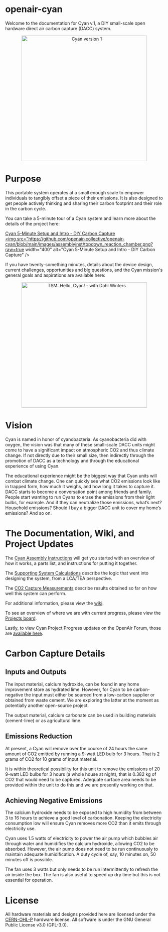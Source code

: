 # openair-cyan
Welcome to the documentation for Cyan v.1, a DIY small-scale open hardware direct air carbon capture (DACC) system.

<div align="center">
<a href="https://www.youtube.com/watch?v=yOzDFJZBM_w&t=2s"><img src="https://github.com/openair-collective/openair-cyan/blob/main/images/assemblyinst/cyan_blk_bg.png" width="400" alt="Cyan version 1" /></a>
</div>

# Purpose
This portable system operates at a small enough scale to empower individuals to tangibly offset a piece of their emissions. It is also designed to get people actively thinking and sharing their carbon footprint and their role in the carbon cycle. 

You can take a 5-minute tour of a Cyan system and learn more about the details of the project here:

<a href="https://www.youtube.com/watch?v=yOzDFJZBM_w" target="_blank">Cyan 5-Minute Setup and Intro - DIY Carbon Capture<br/>
<img src="https://github.com/openair-collective/openair-cyan/blob/main/images/assemblyinst/topdown_reaction_chamber.png?raw=true width="400" alt="Cyan 5-Minute Setup and Intro - DIY Carbon Capture" /></a>

If you have twenty-something minutes, details about the device design, current challenges, opportunities and big questions, and the Cyan mission's general goals and aspirations are available here:

<div align="center">
<a href="https://www.youtube.com/watch?v=98940CgZHI0" target="_blank"><img src="https://i.imgur.com/vtEUvj4.jpeg" width="400" alt="TSM: Hello, Cyan! - with Dahl Winters" /></a>
</div>

# Vision

Cyan is named in honor of cyanobacteria. As cyanobacteria did with oxygen, the vision was that many of these small-scale DACC units might come to have a significant impact on atmospheric CO2 and thus climate change. If not directly due to their small size, then indirectly through the promotion of DACC as a technology and through the educational experience of using Cyan.

The educational experience might be the biggest way that Cyan units will combat climate change. One can quickly see what CO2 emissions look like in trapped form, how much it weighs, and how long it takes to capture it. DACC starts to become a conversation point among friends and family. People start wanting to run Cyans to erase the emissions from their light bulbs, for example. And if they can neutralize those emissions, what’s next? Household emissions? Should I buy a bigger DACC unit to cover my home’s emissions? And so on. 

# The Documentation, Wiki, and Project Updates

The <a href="https://github.com/openair-collective/openair-cyan/blob/main/Cyan_Assembly_Instructions.pdf">Cyan Assembly Instructions</a> will get you started with an overview of how it works, a parts list, and instructions for putting it together.

The <a href="https://github.com/openair-collective/openair-cyan/blob/main/Cyan%20-%20Supporting%20System%20Calculations.xlsx">Supporting System Calculations</a> describe the logic that went into designing the system, from a LCA/TEA perspective.

The <a href="https://github.com/openair-collective/openair-cyan/blob/main/Cyan%20-%20CO2%20Capture%20Measurements.xlsx">CO2 Capture Measurements</a> describe results obtained so far on how well this system can perform.

For additional information, please view the <a href="https://github.com/openair-collective/openair-cyan/wiki">wiki</a>. 

To see an overview of where we are with current progress, please view the <a href="https://github.com/openair-collective/openair-cyan/projects/1">Projects board</a>.

Lastly, to view Cyan Project Progress updates on the OpenAir Forum, those are <a href="https://www.openairforum.org/t/cyan-project-progress/105/14">available here</a>.

# Carbon Capture Details

## Inputs and Outputs

The input material, calcium hydroxide, can be found in any home improvement store as hydrated lime. However, for Cyan to be carbon-negative the input must either be sourced from a low-carbon supplier or obtained from waste cement. We are exploring the latter at the moment as potentially another open-source project.

The output material, calcium carbonate can be used in building materials (cement-lime) or as agricultural lime.

## Emissions Reduction

At present, a Cyan will remove over the course of 24 hours the same amount of CO2 emitted by running a 9-watt LED bulb for 3 hours. That is 2 grams of CO2 for 10 grams of input material.  

It is within theoretical possibility for this unit to remove the emissions of 20 9-watt LED bulbs for 3 hours (a whole house at night), that is 0.382 kg of CO2 that would need to be captured. Adequate surface area needs to be provided within the unit to do this and we are presently working on that.

## Achieving Negative Emissions

The calcium hydroxide needs to be exposed to high humidity from between 3 to 16 hours to achieve a good level of carbonation. Keeping the electricity consumption low will ensure Cyan removes more CO2 than it emits through electricity use.

Cyan uses 1.5 watts of electricity to power the air pump which bubbles air through water and humidifies the calcium hydroxide, allowing CO2 to be absorbed. However, the air pump does not need to be run continuously to maintain adequate humidification. A duty cycle of, say, 10 minutes on, 50 minutes off is possible. 

The fan uses 3 watts but only needs to be run intermittently to refresh the air inside the box. The fan is also useful to speed up dry time but this is not essential for operation.

# License

All hardware materials and designs provided here are licensed under the <a href="https://opensource.org/CERN-OHL-P">CERN-OHL-P</a> hardware license. All software is under the GNU General Public License v3.0 (GPL-3.0).

